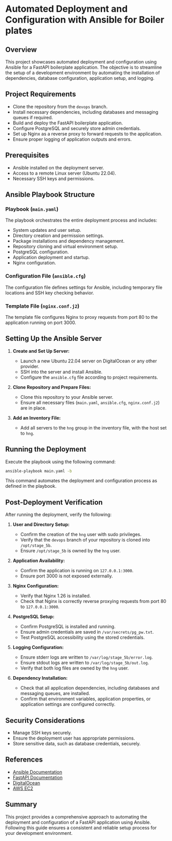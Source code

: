 # Automated Deployment and Configuration with Ansible for Boiler plates

## Overview

This project showcases automated deployment and configuration using Ansible for a FastAPI boilerplate application. The objective is to streamline the setup of a development environment by automating the installation of dependencies, database configuration, application setup, and logging.

## Project Requirements

- Clone the repository from the `devops` branch.
- Install necessary dependencies, including databases and messaging queues if required.
- Build and deploy the FastAPI boilerplate application.
- Configure PostgreSQL and securely store admin credentials.
- Set up Nginx as a reverse proxy to forward requests to the application.
- Ensure proper logging of application outputs and errors.

## Prerequisites

- Ansible installed on the deployment server.
- Access to a remote Linux server (Ubuntu 22.04).
- Necessary SSH keys and permissions.

## Ansible Playbook Structure

### Playbook (`main.yaml`)

The playbook orchestrates the entire deployment process and includes:

- System updates and user setup.
- Directory creation and permission settings.
- Package installations and dependency management.
- Repository cloning and virtual environment setup.
- PostgreSQL configuration.
- Application deployment and startup.
- Nginx configuration.

### Configuration File (`ansible.cfg`)

The configuration file defines settings for Ansible, including temporary file locations and SSH key checking behavior.

### Template File (`nginx.conf.j2`)

The template file configures Nginx to proxy requests from port 80 to the application running on port 3000.

## Setting Up the Ansible Server

1. **Create and Set Up Server:**
   - Launch a new Ubuntu 22.04 server on DigitalOcean or any other provider.
   - SSH into the server and install Ansible.
   - Configure the `ansible.cfg` file according to project requirements.

2. **Clone Repository and Prepare Files:**
   - Clone this repository to your Ansible server.
   - Ensure all necessary files (`main.yaml`, `ansible.cfg`, `nginx.conf.j2`) are in place.

3. **Add an Inventory File:**
   - Add all servers to the `hng` group in the inventory file, with the host set to `hng`.

## Running the Deployment

Execute the playbook using the following command:

```bash
ansible-playbook main.yaml -b
```

This command automates the deployment and configuration process as defined in the playbook.

## Post-Deployment Verification

After running the deployment, verify the following:

1. **User and Directory Setup:**
   - Confirm the creation of the `hng` user with sudo privileges.
   - Verify that the `devops` branch of your repository is cloned into `/opt/stage_5b`.
   - Ensure `/opt/stage_5b` is owned by the `hng` user.

2. **Application Availability:**
   - Confirm the application is running on `127.0.0.1:3000`.
   - Ensure port 3000 is not exposed externally.

3. **Nginx Configuration:**
   - Verify that Nginx 1.26 is installed.
   - Check that Nginx is correctly reverse proxying requests from port 80 to `127.0.0.1:3000`.

4. **PostgreSQL Setup:**
   - Confirm PostgreSQL is installed and running.
   - Ensure admin credentials are saved in `/var/secrets/pg_pw.txt`.
   - Test PostgreSQL accessibility using the stored credentials.

5. **Logging Configuration:**
   - Ensure stderr logs are written to `/var/log/stage_5b/error.log`.
   - Ensure stdout logs are written to `/var/log/stage_5b/out.log`.
   - Verify that both log files are owned by the `hng` user.

6. **Dependency Installation:**
   - Check that all application dependencies, including databases and messaging queues, are installed.
   - Confirm that environment variables, application properties, or application settings are configured correctly.

## Security Considerations

- Manage SSH keys securely.
- Ensure the deployment user has appropriate permissions.
- Store sensitive data, such as database credentials, securely.

## References

- [Ansible Documentation](https://docs.ansible.com/)
- [FastAPI Documentation](https://fastapi.tiangolo.com/)
- [DigitalOcean](https://www.digitalocean.com/)
- [AWS EC2](https://aws.amazon.com/ec2/)

## Summary

This project provides a comprehensive approach to automating the deployment and configuration of a FastAPI application using Ansible. Following this guide ensures a consistent and reliable setup process for your development environment.
